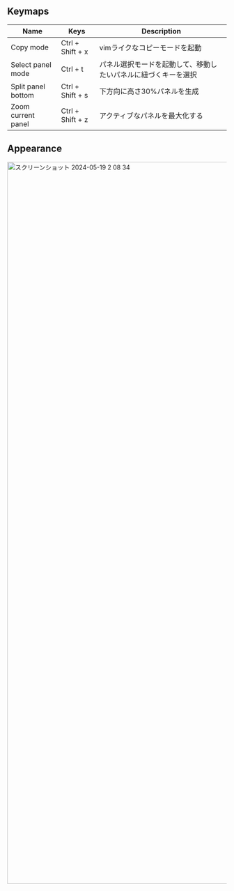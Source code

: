 ## Keymaps

| Name               | Keys             | Description                                                    |
| ------------------ | ---------------- | -------------------------------------------------------------- |
| Copy mode          | Ctrl + Shift + x | vimライクなコピーモードを起動                                  |
| Select panel mode  | Ctrl + t         | パネル選択モードを起動して、移動したいパネルに紐づくキーを選択 |
| Split panel bottom | Ctrl + Shift + s | 下方向に高さ30%パネルを生成                                    |
| Zoom current panel | Ctrl + Shift + z | アクティブなパネルを最大化する                                 |

## Appearance
<img width="1657" alt="スクリーンショット 2024-05-19 2 08 34" src="https://github.com/Ryutaro95/dotfiles/assets/45044320/9243f266-74bf-4a20-8de9-5742ed9d0566">
